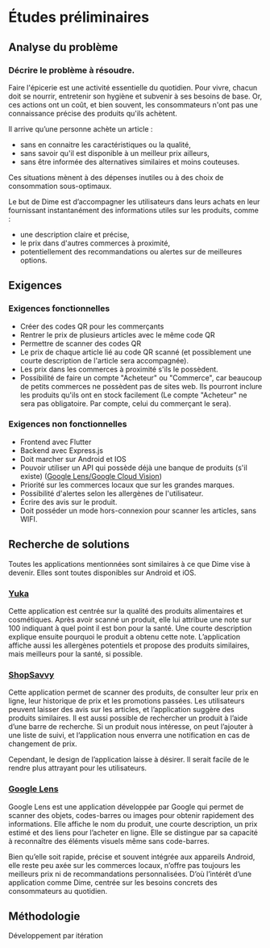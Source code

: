 # Études préliminaires

## Analyse du problème

### Décrire le problème à résoudre.

Faire l'épicerie est une activité essentielle du quotidien. Pour vivre, chacun doit se nourrir, entretenir son hygiène 
et subvenir à ses besoins de base. Or, ces actions ont un coût, et bien souvent, les consommateurs n'ont pas une connaissance 
précise des produits qu'ils achètent.

Il arrive qu’une personne achète un article :
- sans en connaitre les caractéristiques ou la qualité,
- sans savoir qu'il est disponible à un meilleur prix ailleurs,
- sans être informée des alternatives similaires et moins couteuses.




Ces situations mènent à des dépenses inutiles ou à des choix de consommation sous-optimaux.

Le but de Dime est d’accompagner les utilisateurs dans leurs achats en leur fournissant instantanément des informations utiles 
sur les produits, comme :
- une description claire et précise,
- le prix dans d'autres commerces à proximité,
- potentiellement des recommandations ou alertes sur de meilleures options.

## Exigences

### Exigences fonctionnelles
- Créer des codes QR pour les commerçants
- Rentrer le prix de plusieurs articles avec le même code QR
- Permettre de scanner des codes QR
- Le prix de chaque article lié au code QR scanné (et possiblement une courte description de l'article sera accompagnée).
- Les prix dans les commerces à proximité s'ils le possèdent.
- Possibilité de faire un compte "Acheteur" ou "Commerce", car beaucoup de petits commerces ne possèdent pas de sites web. Ils pourront inclure les produits qu'ils ont en stock facilement (Le compte "Acheteur" ne sera pas obligatoire. Par compte, celui du commerçant le sera).


### Exigences non fonctionnelles
- Frontend avec Flutter
- Backend avec Express.js
- Doit marcher sur Android et IOS
- Pouvoir utiliser un API qui possède déjà une banque de produits (s'il existe) ([Google Lens/Google Cloud Vision](https://support.google.com/websearch/thread/301813986/is-there-a-api-for-google-lens?hl=en))
- Priorité sur les commerces locaux que sur les grandes marques.
- Possibilité d'alertes selon les allergènes de l'utilisateur.
- Écrire des avis sur le produit.
- Doit posséder un mode hors-connexion pour scanner les articles, sans WIFI.


## Recherche de solutions

Toutes les applications mentionnées sont similaires à ce que Dime vise à devenir. Elles sont toutes disponibles sur Android et iOS.

### [Yuka](https://yuka.io/)

Cette application est centrée sur la qualité des produits alimentaires et cosmétiques. Après avoir scanné un produit, elle lui attribue une note sur 100 indiquant à quel point il est bon pour la santé. Une courte description explique ensuite pourquoi le produit a obtenu cette note. L’application affiche aussi les allergènes potentiels et propose des produits similaires, mais meilleurs pour la santé, si possible.

### [ShopSavvy](https://shopsavvy.com/about)

Cette application permet de scanner des produits, de consulter leur prix en ligne, leur historique de prix et les promotions passées. Les utilisateurs peuvent laisser des avis sur les articles, et l’application suggère des produits similaires. Il est aussi possible de rechercher un produit à l’aide d’une barre de recherche. Si un produit nous intéresse, on peut l’ajouter à une liste de suivi, et l’application nous enverra une notification en cas de changement de prix.

Cependant, le design de l’application laisse à désirer. Il serait facile de le rendre plus attrayant pour les utilisateurs.

### [Google Lens](https://lens.google/)

Google Lens est une application développée par Google qui permet de scanner des objets, codes-barres ou images pour obtenir rapidement des informations. Elle affiche le nom du produit, une courte description, un prix estimé et des liens pour l’acheter en ligne. Elle se distingue par sa capacité à reconnaître des éléments visuels même sans code-barres.

Bien qu’elle soit rapide, précise et souvent intégrée aux appareils Android, elle reste peu axée sur les commerces locaux, n’offre pas toujours les meilleurs prix ni de recommandations personnalisées. D’où l’intérêt d’une application comme Dime, centrée sur les besoins concrets des consommateurs au quotidien.



## Méthodologie

Développement par itération

